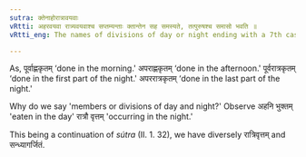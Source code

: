 ```yaml
---
sutra: क्तेनाहोरात्रावयवाः
vRtti: अहरवयवा रात्र्यवयवाश्च सप्तम्यन्ताः क्तान्तेन सह समस्यते, तत्पुरुषश्च समासो भवति ॥
vRtti_eng: The names of divisions of day or night ending with a 7th case-affix are compounded with words ending with the affix _kta_; and the resulting compound is _Tat-purusha_.

---
```

As, पूर्वाह्णकृतम् ‘done in the morning.' अपराह्णकृतम् ‘done in the afternoon.' पूर्वरात्रकृतम् ‘done in the first part of the night.' अपररात्रकृतम् ‘done in the last part of the night.'

Why do we say 'members or divisions of day and night?' Observe अहनि भुक्तम्  'eaten in the day' रात्रौ वृत्तम् 'occurring in the night.'

This being a continuation of _sútra_ (II. 1. 32), we have diversely रात्रिवृत्तम् and सन्ध्यागर्जितं.